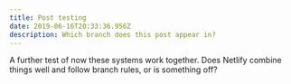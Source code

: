 ```yaml
---
title: Post testing
date: 2019-06-16T20:33:36.956Z
description: Which branch does this post appear in?
---
```

A further test of now these systems work together. Does Netlify combine things well and follow branch rules, or is something off?
